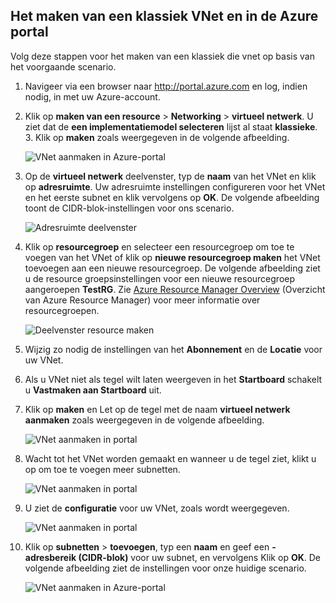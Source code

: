 ## <a name="how-to-create-a-classic-vnet-in-the-azure-portal"></a>Het maken van een klassiek VNet en in de Azure portal
Volg deze stappen voor het maken van een klassiek die vnet op basis van het voorgaande scenario.

1. Navigeer via een browser naar http://portal.azure.com en log, indien nodig, in met uw Azure-account.
2. Klik op **maken van een resource** > **Networking** > **virtueel netwerk**. U ziet dat de **een implementatiemodel selecteren** lijst al staat **klassieke**. 3. Klik op **maken** zoals weergegeven in de volgende afbeelding.
   
    ![VNet aanmaken in Azure-portal](./media/virtual-networks-create-vnet-classic-pportal-include/vnet-create-pportal-figure1.gif)
4. Op de **virtueel netwerk** deelvenster, typ de **naam** van het VNet en klik op **adresruimte**. Uw adresruimte instellingen configureren voor het VNet en het eerste subnet en klik vervolgens op **OK**. De volgende afbeelding toont de CIDR-blok-instellingen voor ons scenario.
   
    ![Adresruimte deelvenster](./media/virtual-networks-create-vnet-classic-pportal-include/vnet-create-pportal-figure2.png)
5. Klik op **resourcegroep** en selecteer een resourcegroep om toe te voegen van het VNet of klik op **nieuwe resourcegroep maken** het VNet toevoegen aan een nieuwe resourcegroep. De volgende afbeelding ziet u de resource groepsinstellingen voor een nieuwe resourcegroep aangeroepen **TestRG**. Zie [Azure Resource Manager Overview](../articles/azure-resource-manager/resource-group-overview.md#resource-groups) (Overzicht van Azure Resource Manager) voor meer informatie over resourcegroepen.
   
    ![Deelvenster resource maken](./media/virtual-networks-create-vnet-classic-pportal-include/vnet-create-pportal-figure3.png)
6. Wijzig zo nodig de instellingen van het **Abonnement** en de **Locatie** voor uw VNet. 
7. Als u VNet niet als tegel wilt laten weergeven in het **Startboard** schakelt u **Vastmaken aan Startboard** uit. 
8. Klik op **maken** en Let op de tegel met de naam **virtueel netwerk aanmaken** zoals weergegeven in de volgende afbeelding.
   
    ![VNet aanmaken in portal](./media/virtual-networks-create-vnet-classic-pportal-include/vnet-create-pportal-figure4.png)
9. Wacht tot het VNet worden gemaakt en wanneer u de tegel ziet, klikt u op om toe te voegen meer subnetten.
   
    ![VNet aanmaken in portal](./media/virtual-networks-create-vnet-classic-pportal-include/vnet-create-pportal-figure5.png)
10. U ziet de **configuratie** voor uw VNet, zoals wordt weergegeven. 
   
    ![VNet aanmaken in portal](./media/virtual-networks-create-vnet-classic-pportal-include/vnet-create-pportal-figure6.png)
11. Klik op **subnetten** > **toevoegen**, typ een **naam** en geef een **-adresbereik (CIDR-blok)** voor uw subnet, en vervolgens Klik op **OK**. De volgende afbeelding ziet de instellingen voor onze huidige scenario.
    
    ![VNet aanmaken in Azure-portal](./media/virtual-networks-create-vnet-classic-pportal-include/vnet-create-pportal-figure7.gif)

